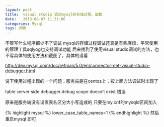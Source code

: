 ```yaml
---
layout: post
title:  visual studio 调试mysql的存储过程、函数
date:   2013-08-07 11:31:06
categories: Mysql
tags: 折腾
---
```



不管写什么程序都少不了调试
mysql的存储过程调试还真是有些麻烦，平常使用的管理工具sqlyog也支持调试功能
后来找到了使用visual studio调试的方法，也不写具体的使用方法和截图了，具体的请看

http://dev.mysql.com/doc/refman/5.0/en/connector-net-visual-studio-debugger.html

说下使用过程出现的一个问题；服务端是在centos上；按上面方法调试时出现了 

table server side debugger.debug scope doesn’t exist 错误

原来是服务端没有设置表名区分大小写造成的
只要在my.cnf的mysqld区间加入

{% highlight mysql %}
lower_case_table_names=1
{% endhighlight %}
然后重启mysql 即可
